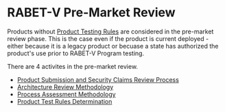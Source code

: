 # RABET-V Pre-Market Review

Products without [Product Testing Rules](/RABET-V_Glossary.md) are considered in the pre-market review phase. This is the case even if the product is current deployed - either because it is a legacy product or becuase a state has authorized the product's use prior to RABET-V Program testing. 

There are 4 activites in the pre-market review. 

* [Product Submission and Security Claims Review Process](Product_Submission_and_Security_Claims_Review_Process.md)
* [Architecture Review Methodology](Architecture_Review_Methodology.md)
* [Process Assessment Methodology](Process_Assessment_Methodology.md)
* [Product Test Rules Determination](Product_Test_Rules_Determination.md)
